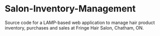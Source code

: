 # Salon-Inventory-Management
Source code for a LAMP-based web application to manage hair product inventory, purchases and sales at Fringe Hair Salon, Chatham, ON. 
